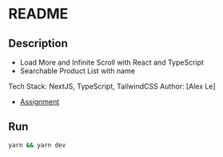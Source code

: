 # README

## Description

- Load More and Infinite Scroll with React and TypeScript
- Searchable Product List with name

Tech Stack: NextJS, TypeScript, TailwindCSS
Author: [Alex Le]

- [Assignment](https://dabivn.notion.site/Coding-Project-React-with-TypeScript-Infinite-Scrolling-and-Searchable-Product-List-701856eeefb449249b87edceaf0cc3ba)

## Run

```bash
yarn && yarn dev
```
